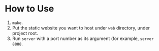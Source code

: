 How to Use
=============

1. `make`.
2. Put the static website you want to host under `web` directory,
   under project root.
3. Run `server` with a port number as its argument (for example,
   `server 8888`.
